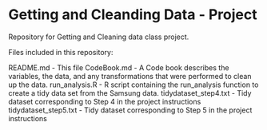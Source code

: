 Getting and Cleanding Data - Project
====================================
Repository for Getting and Cleaning data class project.

Files included in this repository:

  README.md             - This file
  CodeBook.md           - A Code book describes the variables, the data, and any transformations
                          that were performed to clean up the data.
  run_analysis.R        - R script containing the run_analysis function to create a tidy 
                          data set from the Samsung data.
  tidydataset_step4.txt - Tidy dataset corresponding to Step 4 in the project instructions
  tidydataset_step5.txt - Tidy dataset corresponding to Step 5 in the project instructions